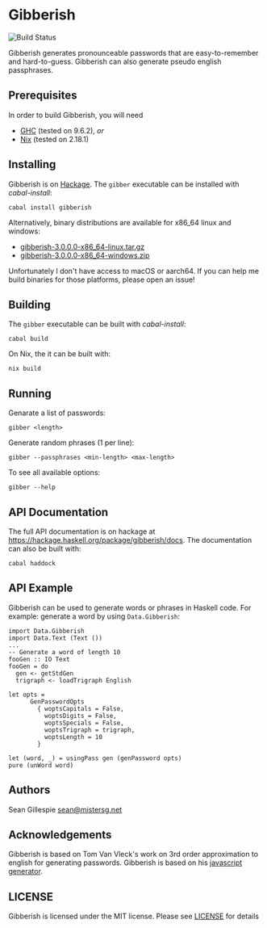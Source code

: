 # Gibberish
![Build Status](https://github.com/sgillespie/gibberish/actions/workflows/build.yaml/badge.svg)

Gibberish generates pronounceable passwords that are easy-to-remember and hard-to-guess. Gibberish
can also generate pseudo english passphrases.

## Prerequisites

In order to build Gibberish, you will need

 * [GHC](https://www.haskell.org/downloads/) (tested on 9.6.2), _or_
 * [Nix](https://nixos.org/download/) (tested on 2.18.1)

## Installing

Gibberish is on [Hackage](https://hackage.haskell.org/package/gibberish). The `gibber`
executable can be installed with _cabal-install_:

    cabal install gibberish

Alternatively, binary distributions are available for x86_64 linux and windows:

 * [gibberish-3.0.0.0-x86_64-linux.tar.gz](https://github.com/sgillespie/gibberish/releases/download/v3.0.0.0/gibberish-3.0.0.0-x86_64-linux.tar.gz)
 * [gibberish-3.0.0.0-x86_64-windows.zip](https://github.com/sgillespie/gibberish/releases/download/v3.0.0.0/gibberish-3.0.0.0-x86_64-windows.zip)

Unfortunately I don't have access to macOS or aarch64. If you can help me build binaries
for those platforms, please open an issue!

## Building

The `gibber` executable can be built with _cabal-install_:

    cabal build

On Nix, the it can be built with:

    nix build

## Running

Genarate a list of passwords:

    gibber <length>

Generate random phrases (1 per line):

    gibber --passphrases <min-length> <max-length>

To see all available options:

    gibber --help

## API Documentation

The full API documentation is on hackage at
https://hackage.haskell.org/package/gibberish/docs. The documentation can also be built with:

    cabal haddock

## API Example

Gibberish can be used to generate words or phrases in Haskell code. For example: generate
a word by using `Data.Gibberish`:


    import Data.Gibberish
    import Data.Text (Text ())
    ...
    -- Generate a word of length 10
    fooGen :: IO Text
    fooGen = do
      gen <- getStdGen
      trigraph <- loadTrigraph English

    let opts =
          GenPasswordOpts
            { woptsCapitals = False,
              woptsDigits = False,
              woptsSpecials = False,
              woptsTrigraph = trigraph,
              woptsLength = 10
            }

    let (word, _) = usingPass gen (genPassword opts)
    pure (unWord word)

## Authors
Sean Gillespie <sean@mistersg.net>

## Acknowledgements

Gibberish is based on Tom Van Vleck's work on 3rd order approximation to english for
generating passwords. Gibberish is based on his [javascript
generator](http://www.multicians.org/thvv/gpw-js.html).

## LICENSE

Gibberish is licensed under the MIT license. Please see [LICENSE](LICENSE) for details
